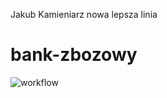Jakub Kamieniarz
nowa lepsza linia
# bank-zbozowy
![workflow](https://github.com/KamieniarzJakub/bank-zbozowy/actions/workflows/ci.yml/badge.svg)
